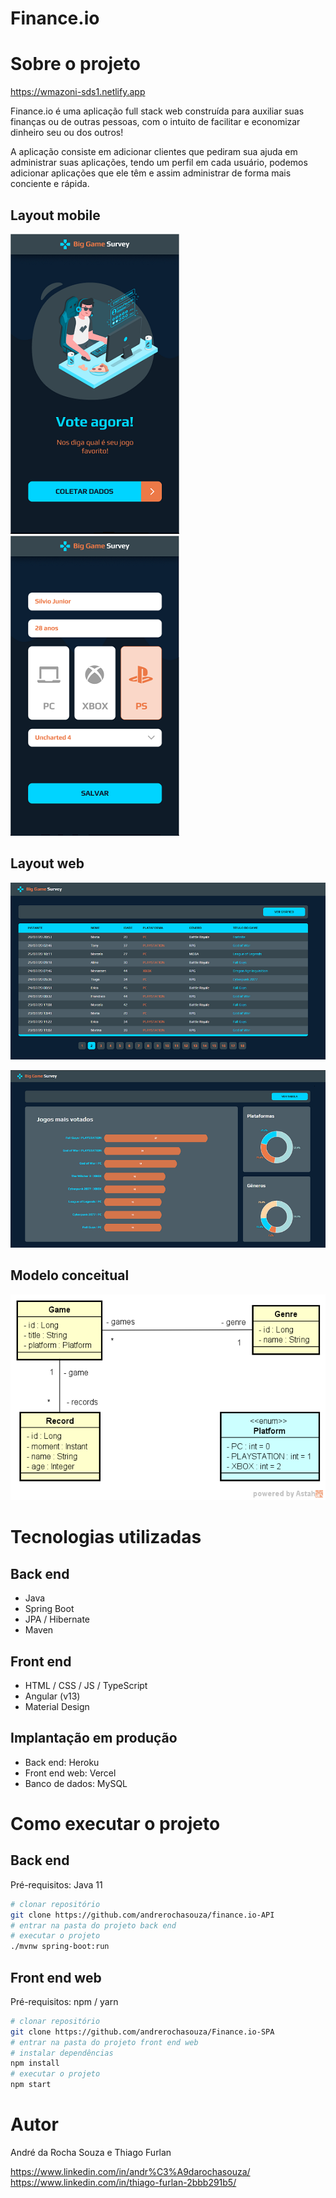 # Finance.io

# Sobre o projeto

https://wmazoni-sds1.netlify.app

Finance.io é uma aplicação full stack web construída para auxiliar suas finanças ou de outras pessoas, com o intuito de facilitar e economizar dinheiro seu ou dos outros!

A aplicação consiste em adicionar clientes que pediram sua ajuda em administrar suas aplicações, tendo um perfil em cada usuário, podemos adicionar aplicações que ele têm e assim administrar de forma mais conciente e rápida.

## Layout mobile
![Mobile 1](https://github.com/acenelio/assets/raw/main/sds1/mobile1.png) ![Mobile 2](https://github.com/acenelio/assets/raw/main/sds1/mobile2.png)

## Layout web
![Web 1](https://github.com/acenelio/assets/raw/main/sds1/web1.png)

![Web 2](https://github.com/acenelio/assets/raw/main/sds1/web2.png)

## Modelo conceitual
![Modelo Conceitual](https://github.com/acenelio/assets/raw/main/sds1/modelo-conceitual.png)

# Tecnologias utilizadas
## Back end
- Java
- Spring Boot
- JPA / Hibernate
- Maven
## Front end
- HTML / CSS / JS / TypeScript
- Angular (v13)
- Material Design
## Implantação em produção
- Back end: Heroku
- Front end web: Vercel
- Banco de dados: MySQL

# Como executar o projeto

## Back end
Pré-requisitos: Java 11

```bash
# clonar repositório
git clone https://github.com/andrerochasouza/finance.io-API
# entrar na pasta do projeto back end
# executar o projeto
./mvnw spring-boot:run
```

## Front end web
Pré-requisitos: npm / yarn

```bash
# clonar repositório
git clone https://github.com/andrerochasouza/Finance.io-SPA
# entrar na pasta do projeto front end web
# instalar dependências
npm install
# executar o projeto
npm start
```

# Autor

André da Rocha Souza e Thiago Furlan

https://www.linkedin.com/in/andr%C3%A9darochasouza/
https://www.linkedin.com/in/thiago-furlan-2bbb291b5/
